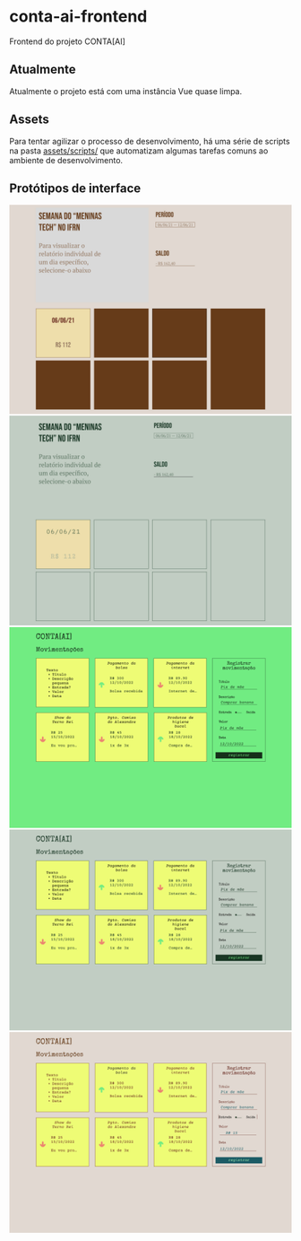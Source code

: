 # conta-ai-frontend
Frontend do projeto CONTA[AI]

## Atualmente
Atualmente o projeto está com uma instância Vue quase limpa.

## Assets
Para tentar agilizar o processo de desenvolvimento, há uma série de scripts na pasta [assets/scripts/](assets/scripts/) que automatizam algumas tarefas comuns ao ambiente de desenvolvimento.

## Protótipos de interface

![Versão 1](assets/img/versao-1.jpg)
![Versão 2](assets/img/versao-2.jpg)
![Versão 3](assets/img/versao-3.jpg)
![Versão 4](assets/img/versao-4.jpg)
![Versão 5](assets/img/versao-5.jpg)

